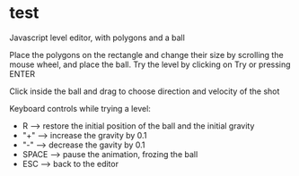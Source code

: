 # test
Javascript level editor, with polygons and a ball

Place the polygons on the rectangle and change their size by scrolling the mouse wheel, and place the ball.
Try the level by clicking on Try or pressing ENTER

Click inside the ball and drag to choose direction and velocity of the shot

Keyboard controls while trying a level:
+ R     --> restore the initial position of the ball and the initial gravity
+ "+"     --> increase the gravity by 0.1
+ "-"     --> decrease the gavity by 0.1
+ SPACE --> pause the animation, frozing the ball
+ ESC   --> back to the editor
